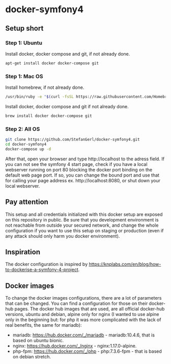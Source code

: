 # docker-symfony4
## Setup short
### Step 1: Ubuntu
Install docker, docker compose and git, if not already done.
```bash
apt-get install docker docker-compose git
```
### Step 1: Mac OS
Install homebrew, if not already done.
```bash
/usr/bin/ruby -e "$(curl -fsSL https://raw.githubusercontent.com/Homebrew/install/master/install)"
```
Install docker, docker compose and git if not already done.
```bash
brew install docker docker-compose git
```
### Step 2: All OS
```bash
git clone https://github.com/StefanGerl/docker-symfony4.git
cd docker-symfony4
docker-compose up -d
```
After that, open your browser and type http://localhost to the adress field. If you can not see the symfony 4 start page, check if you have a local webserver running on port 80 blocking the docker port binding on the default web page port.
If so, you can change the bound port and use that for calling your page address ex. http://localhost:8080, or shut down your local webserver.

## Pay attention
This setup and all credentials initialized with this docker setup are exposed on this repository in public. Be sure that you development environment is not reachable from outside your secured network, and change the whole configuration if you want to use this setup on staging or production (even if any attack should only harm you docker environment).

## Inspiration
The docker configuration is inspired by https://knplabs.com/en/blog/how-to-dockerise-a-symfony-4-project.

## Docker images
To change the docker images configurations, there are a lot of parameters that can be changed. You can find a configuration for those on their docker-hub pages. The docker hub images that are used, are all official docker-hub versions, ubuntu and debian, alpine only for nginx (I wanted to use alpine only in the beginning but: for php it was more complicated with the lack of real benefits, the same for mariadb):
+ mariadb: https://hub.docker.com/_/mariadb - mariadb:10.4.6, that is based on ubuntu bionic.
+ nginx: https://hub.docker.com/_/nginx - nginx:1.17.0-alpine.
+ php-fpm: https://hub.docker.com/_/php - php:7.3.6-fpm - that is based on debian stretch.

